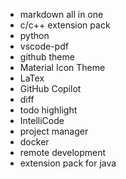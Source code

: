 -   markdown all in one
-   c/c++ extension pack
-   python
-   vscode-pdf
-   github theme
-   Material Icon Theme
-   LaTex
-   GitHub Copilot
-   diff
-   todo highlight
-   IntelliCode
-   project manager
-   docker
-   remote development
-   extension pack for java
